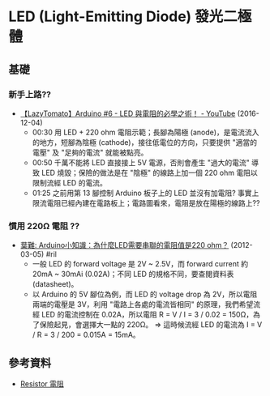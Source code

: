 # LED (Light-Emitting Diode) 發光二極體

## 基礎

### 新手上路??

  - [【LazyTomato】Arduino \#6 \- LED 與電阻的必學之術！ \- YouTube](https://www.youtube.com/watch?v=cWEJMusT-hI) (2016-12-04)
      - 00:30 用 LED + 220 ohm 電阻示範；長腳為陽極 (anode)，是電流流入的地方，短腳為陰極 (cathode)，接往低電位的方向，只要提供 "適當的電壓" 及 "足夠的電流" 就能被點亮。
      - 00:50 千萬不能將 LED 直接接上 5V 電源，否則會產生 "過大的電流" 導致 LED 燒毀；保險的做法是在 "陰極" 的線路上加一個 220 ohm 電阻以限制流經 LED 的電流。
      - 01:25 之前用第 13 腳控制 Arduino 板子上的 LED 並沒有加電阻? 事實上限流電阻已經內建在電路板上；電路圖看來，電阻是放在陽極的線路上??

### 慣用 220Ω 電阻 ??

  - [葉難: Arduino小知識：為什麼LED需要串聯的電阻值是220 ohm？](http://yehnan.blogspot.com/2012/03/arduinoled220-ohm.html) (2012-03-05) #ril
      - 一般 LED 的 forward voltage 是 2V ~ 2.5V，而 forward current 約 20mA ~ 30mAi (0.02A)；不同 LED 的規格不同，要查閱資料表 (datasheet)。
      - 以 Arduino 的 5V 腳位為例，而 LED 的 voltage drop 為 2V，所以電阻兩端的電壓是 3V，利用 "電路上各處的電流皆相同" 的原理，我們希望流經 LED 的電流控制在 0.02A，所以電阻 R = V / I = 3 / 0.02 = 150Ω，為了保險起見，會選擇大一點的 220Ω。 => 這時候流經 LED 的電流為 I = V / R = 3 / 200 = 0.015A = 15mA。

## 參考資料

  - [Resistor 電阻](resistor.md)